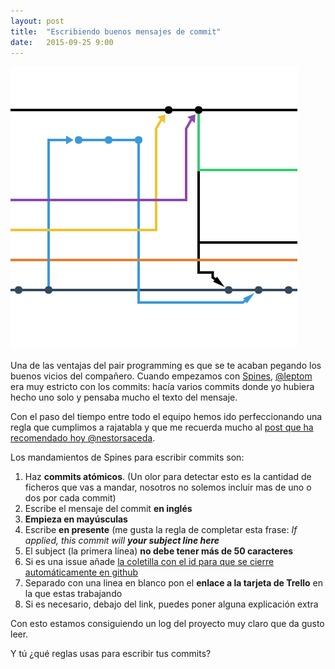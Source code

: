 ```yaml
---
layout: post
title:  "Escribiendo buenos mensajes de commit"
date:   2015-09-25 9:00
---
```

![github branches](/assets/branches.png)

Una de las ventajas del pair programming es que se te acaban pegando los buenos vicios del compañero. Cuando empezamos con [Spines](http://spines.me), [@leptom](https://twitter.com/leptom) era muy estricto con los commits: hacía varios commits donde yo hubiera hecho uno solo y pensaba mucho el texto del mensaje. 

Con el paso del tiempo entre todo el equipo hemos ido perfeccionando una regla que cumplimos a rajatabla y que me recuerda mucho al [post que ha recomendado hoy @nestorsaceda](http://chris.beams.io/posts/git-commit/).

Los mandamientos de Spines para escribir commits son:

1. Haz **commits atómicos**. (Un olor para detectar esto es la cantidad de ficheros que vas a mandar, nosotros no solemos incluir mas de uno o dos por cada commit)
2. Escribe el mensaje del commit **en inglés**
3. **Empieza en mayúsculas**
4. Escribe **en presente** (me gusta la regla de completar esta frase:
_If applied, this commit will **your subject line here**_
5. El subject (la primera línea) **no debe tener más de 50 caracteres**
6. Si es una issue añade [la coletilla con el id para que se cierre automáticamente en github](https://help.github.com/articles/closing-issues-via-commit-messages/)
7. Separado con una linea en blanco pon el **enlace a la tarjeta de Trello** en la que estas trabajando
8. Si es necesario, debajo del link, puedes poner alguna explicación extra

Con esto estamos consiguiendo un log del proyecto muy claro que da gusto leer.

Y tú ¿qué reglas usas para escribir tus commits?

